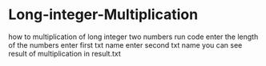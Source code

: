 # Long-integer-Multiplication
how to multiplication of long integer two numbers
run code 
enter the length of the numbers 
enter first txt name 
enter second txt name 
you can see result of multiplication in result.txt
